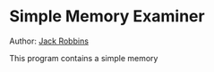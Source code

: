 # Simple Memory Examiner
Author: [Jack Robbins](https://www.github.com/jackr276)

This program contains a simple memory
